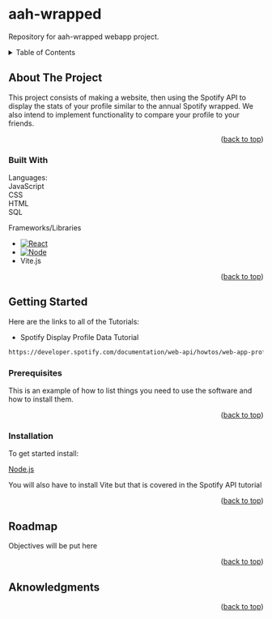 <a name="readme-top"></a>
# aah-wrapped
Repository for aah-wrapped webapp project.

<details>
  <summary>Table of Contents</summary>
  <ol>
    <li>
      <a href="#about-the-project">About The Project</a>
      <ul>
        <li><a href="#built-with">Built With</a></li>
      </ul>
    </li>
    <li>
      <a href="#getting-started">Getting Started</a>
      <ul>
        <li><a href="#prerequisites">Prerequisites</a></li>
        <li><a href="#installation">Installation</a></li>
      </ul>
    </li>
    <li><a href="#usage">Usage</a></li>
    <li><a href="#roadmap">Roadmap</a></li>
    <li><a href="#contributing">Contributing</a></li>
    <li><a href="#license">License</a></li>
    <li><a href="#contact">Contact</a></li>
    <li><a href="#acknowledgments">Acknowledgments</a></li>
  </ol>
</details>

## About The Project


This project consists of making a website, then using the Spotify API to display the stats of your profile similar to the annual Spotify wrapped. We also intend to implement functionality to compare your profile to your friends.

<p align="right">(<a href="#readme-top">back to top</a>)</p>

### Built With
Languages:\
  JavaScript\
  CSS\
  HTML\
  SQL
    
Frameworks/Libraries
  * [![React][React.js]][React-url]
  * [![Node][Node.js]][Node-url]
  * Vite.js
    

<p align="right">(<a href="#readme-top">back to top</a>)</p>

## Getting Started

Here are the links to all of the Tutorials:

* Spotify Display Profile Data Tutorial
```sh
https://developer.spotify.com/documentation/web-api/howtos/web-app-profile
```

### Prerequisites

This is an example of how to list things you need to use the software and how to install them.


<p align="right">(<a href="#readme-top">back to top</a>)</p>

### Installation

To get started install:

[Node.js](https://nodejs.org/en/)

You will also have to install Vite but that is covered in the Spotify API tutorial

<p align="right">(<a href="#readme-top">back to top</a>)</p>

## Roadmap

Objectives will be put here

<p align="right">(<a href="#readme-top">back to top</a>)</p>

## Aknowledgments

[React.js]: https://img.shields.io/badge/React-20232A?style=for-the-badge&logo=react&logoColor=61DAFB
[React-url]: https://reactjs.org/

[Node.js]: https://img.shields.io/badge/Node.js-43853D?style=for-the-badge&logo=node.js&logoColor=white
[Node-url]: https://nodejs.org/en

<p align="right">(<a href="#readme-top">back to top</a>)</p>



